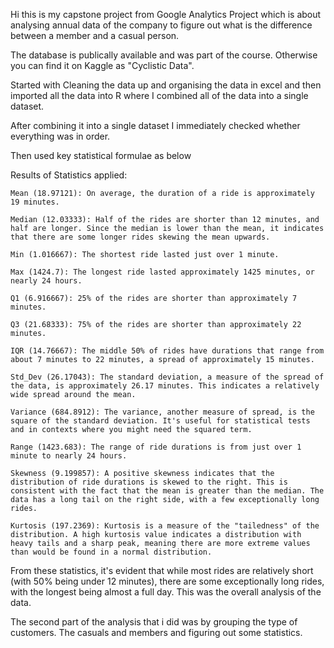 Hi this is my capstone project from Google Analytics Project which is about analysing annual data of the company to figure out what is the difference between a member and a casual person.

The database is publically available and was part of the course. Otherwise you can find it on Kaggle as "Cyclistic Data".

Started with Cleaning the data up and organising the data in excel and then imported all the data into R where I combined all of the data into a single dataset.

After combining it into a single dataset I immediately checked whether everything was in order.

Then used key statistical formulae as below

Results of Statistics applied:
    
    Mean (18.97121): On average, the duration of a ride is approximately 19 minutes. 

    Median (12.03333): Half of the rides are shorter than 12 minutes, and half are longer. Since the median is lower than the mean, it indicates that there are some longer rides skewing the mean upwards. 
    
    Min (1.016667): The shortest ride lasted just over 1 minute. 
    
    Max (1424.7): The longest ride lasted approximately 1425 minutes, or nearly 24 hours. 
    
    Q1 (6.916667): 25% of the rides are shorter than approximately 7 minutes. 
    
    Q3 (21.68333): 75% of the rides are shorter than approximately 22 minutes. 
    
    IQR (14.76667): The middle 50% of rides have durations that range from about 7 minutes to 22 minutes, a spread of approximately 15 minutes. 
    
    Std_Dev (26.17043): The standard deviation, a measure of the spread of the data, is approximately 26.17 minutes. This indicates a relatively wide spread around the mean. 
    
    Variance (684.8912): The variance, another measure of spread, is the square of the standard deviation. It's useful for statistical tests and in contexts where you might need the squared term. 
    
    Range (1423.683): The range of ride durations is from just over 1 minute to nearly 24 hours. 
    
    Skewness (9.199857): A positive skewness indicates that the distribution of ride durations is skewed to the right. This is consistent with the fact that the mean is greater than the median. The data has a long tail on the right side, with a few exceptionally long rides. 
    
    Kurtosis (197.2369): Kurtosis is a measure of the "tailedness" of the distribution. A high kurtosis value indicates a distribution with heavy tails and a sharp peak, meaning there are more extreme values than would be found in a normal distribution. 

    
  From these statistics, it's evident that while most rides are relatively short (with 50% being under 12 minutes), there are some exceptionally long rides, with the longest being almost a full day.
This was the overall analysis of the data.


The second part of the analysis that i did was by grouping the type of customers. The casuals and members and figuring out some statistics.


    
